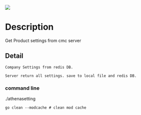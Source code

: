 ![](https://www.futuredial.com/wp-content/uploads/2020/02/futuredial-logo-color.svg)

# Description
   Get Product settings from cmc server

## Detail
    Company Settings from redis DB.

    Server return all settings. save to local file and redis DB.

### command line
   ./athenasetting 


```
go clean --modcache # clean mod cache

```